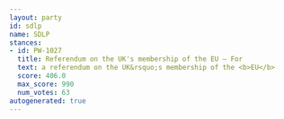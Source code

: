 ```yaml
---
layout: party
id: sdlp
name: SDLP
stances:
- id: PW-1027
  title: Referendum on the UK's membership of the EU — For
  text: a referendum on the UK&rsquo;s membership of the <b>EU</b>
  score: 406.0
  max_score: 990
  num_votes: 63
autogenerated: true
---
```

